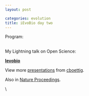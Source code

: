 ```yaml
---
layout: post

categories: evolution
title: iEvoBio day two
---
```







 








Program:

\
 My Lightning talk on Open Science:

**[Ievobio](http://www.slideshare.net/cboettig/ievobio "Ievobio")**

View more [presentations](http://www.slideshare.net/) from
[cboettig](http://www.slideshare.net/cboettig).

Also in [Nature
Proceedings](http://precedings.nature.com/documents/4602/version/1 "http://precedings.nature.com/documents/4602/version/1").

\


